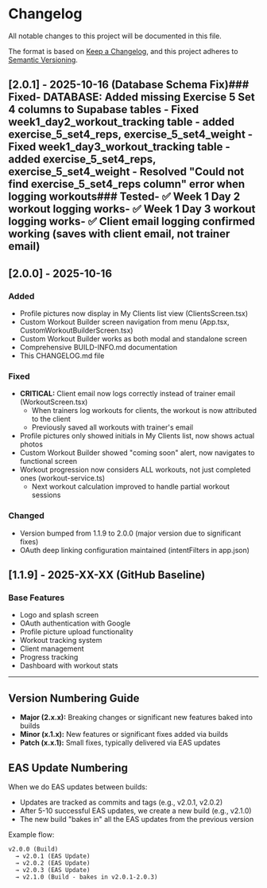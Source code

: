 # Changelog

All notable changes to this project will be documented in this file.

The format is based on [Keep a Changelog](https://keepachangelog.com/en/1.0.0/),
and this project adheres to [Semantic Versioning](https://semver.org/spec/v2.0.0.html).

## [2.0.1] - 2025-10-16 (Database Schema Fix)### Fixed- **DATABASE:** Added missing Exercise 5 Set 4 columns to Supabase tables  - Fixed week1_day2_workout_tracking table - added exercise_5_set4_reps, exercise_5_set4_weight  - Fixed week1_day3_workout_tracking table - added exercise_5_set4_reps, exercise_5_set4_weight  - Resolved "Could not find exercise_5_set4_reps column" error when logging workouts### Tested- ✅ Week 1 Day 2 workout logging works- ✅ Week 1 Day 3 workout logging works- ✅ Client email logging confirmed working (saves with client email, not trainer email)
## [2.0.0] - 2025-10-16

### Added
- Profile pictures now display in My Clients list view (ClientsScreen.tsx)
- Custom Workout Builder screen navigation from menu (App.tsx, CustomWorkoutBuilderScreen.tsx)
- Custom Workout Builder works as both modal and standalone screen
- Comprehensive BUILD-INFO.md documentation
- This CHANGELOG.md file

### Fixed
- **CRITICAL:** Client email now logs correctly instead of trainer email (WorkoutScreen.tsx)
  - When trainers log workouts for clients, the workout is now attributed to the client
  - Previously saved all workouts with trainer's email
- Profile pictures only showed initials in My Clients list, now shows actual photos
- Custom Workout Builder showed "coming soon" alert, now navigates to functional screen
- Workout progression now considers ALL workouts, not just completed ones (workout-service.ts)
  - Next workout calculation improved to handle partial workout sessions

### Changed
- Version bumped from 1.1.9 to 2.0.0 (major version due to significant fixes)
- OAuth deep linking configuration maintained (intentFilters in app.json)

## [1.1.9] - 2025-XX-XX (GitHub Baseline)

### Base Features
- Logo and splash screen
- OAuth authentication with Google
- Profile picture upload functionality
- Workout tracking system
- Client management
- Progress tracking
- Dashboard with workout stats

---

## Version Numbering Guide

- **Major (2.x.x):** Breaking changes or significant new features baked into builds
- **Minor (x.1.x):** New features or significant fixes added via builds
- **Patch (x.x.1):** Small fixes, typically delivered via EAS updates

## EAS Update Numbering

When we do EAS updates between builds:
- Updates are tracked as commits and tags (e.g., v2.0.1, v2.0.2)
- After 5-10 successful EAS updates, we create a new build (e.g., v2.1.0)
- The new build "bakes in" all the EAS updates from the previous version

Example flow:
```
v2.0.0 (Build)
  → v2.0.1 (EAS Update)
  → v2.0.2 (EAS Update)
  → v2.0.3 (EAS Update)
  → v2.1.0 (Build - bakes in v2.0.1-2.0.3)
```
